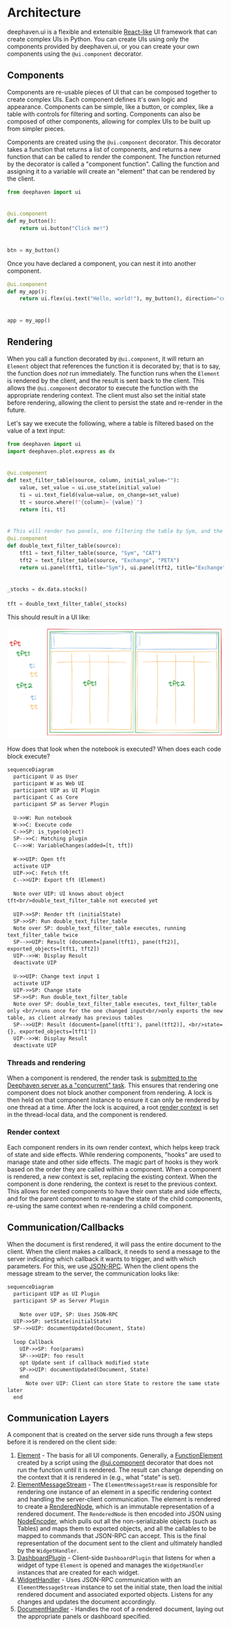 # Architecture

deephaven.ui is a flexible and extensible [React-like](https://react.dev/learn/thinking-in-react) UI framework that can create complex UIs in Python. You can create UIs using only the components provided by deephaven.ui, or you can create your own components using the `@ui.component` decorator.

## Components

Components are re-usable pieces of UI that can be composed together to create complex UIs. Each component defines it's own logic and appearance. Components can be simple, like a button, or complex, like a table with controls for filtering and sorting. Components can also be composed of other components, allowing for complex UIs to be built up from simpler pieces.

Components are created using the `@ui.component` decorator. This decorator takes a function that returns a list of components, and returns a new function that can be called to render the component. The function returned by the decorator is called a "component function". Calling the function and assigning it to a variable will create an "element" that can be rendered by the client.

```python
from deephaven import ui


@ui.component
def my_button():
    return ui.button("Click me!")


btn = my_button()
```

Once you have declared a component, you can nest it into another component.

```python
@ui.component
def my_app():
    return ui.flex(ui.text("Hello, world!"), my_button(), direction="column")


app = my_app()
```

## Rendering

When you call a function decorated by `@ui.component`, it will return an `Element` object that references the function it is decorated by; that is to say, the function does _not_ run immediately. The function runs when the `Element` is rendered by the client, and the result is sent back to the client. This allows the `@ui.component` decorator to execute the function with the appropriate rendering context. The client must also set the initial state before rendering, allowing the client to persist the state and re-render in the future.

Let's say we execute the following, where a table is filtered based on the value of a text input:

```python
from deephaven import ui
import deephaven.plot.express as dx


@ui.component
def text_filter_table(source, column, initial_value=""):
    value, set_value = ui.use_state(initial_value)
    ti = ui.text_field(value=value, on_change=set_value)
    tt = source.where(f"{column}=`{value}`")
    return [ti, tt]


# This will render two panels, one filtering the table by Sym, and the other by Exchange
@ui.component
def double_text_filter_table(source):
    tft1 = text_filter_table(source, "Sym", "CAT")
    tft2 = text_filter_table(source, "Exchange", "PETX")
    return ui.panel(tft1, title="Sym"), ui.panel(tft2, title="Exchange")


_stocks = dx.data.stocks()

tft = double_text_filter_table(_stocks)
```

This should result in a UI like:

![Double Text Filter Tables](_assets/double-tft.png)

How does that look when the notebook is executed? When does each code block execute?

```mermaid
sequenceDiagram
  participant U as User
  participant W as Web UI
  participant UIP as UI Plugin
  participant C as Core
  participant SP as Server Plugin

  U->>W: Run notebook
  W->>C: Execute code
  C->>SP: is_type(object)
  SP-->>C: Matching plugin
  C-->>W: VariableChanges(added=[t, tft])

  W->>UIP: Open tft
  activate UIP
  UIP->>C: Fetch tft
  C-->>UIP: Export tft (Element)

  Note over UIP: UI knows about object tft<br/>double_text_filter_table not executed yet

  UIP->>SP: Render tft (initialState)
  SP->>SP: Run double_text_filter_table
  Note over SP: double_text_filter_table executes, running text_filter_table twice
  SP-->>UIP: Result (document=[panel(tft1), pane(tft2)], exported_objects=[tft1, tft2])
  UIP-->>W: Display Result
  deactivate UIP

  U->>UIP: Change text input 1
  activate UIP
  UIP->>SP: Change state
  SP->>SP: Run double_text_filter_table
  Note over SP: double_text_filter_table executes, text_filter_table only <br/>runs once for the one changed input<br/>only exports the new table, as client already has previous tables
  SP-->>UIP: Result (document=[panel(tft1'), panel(tft2)], <br/>state={}, exported_objects=[tft1'])
  UIP-->>W: Display Result
  deactivate UIP
```

### Threads and rendering

When a component is rendered, the render task is [submitted to the Deephaven server as a "concurrent" task](https://deephaven.io/core/pydoc/code/deephaven.server.executors.html#deephaven.server.executors.submit_task). This ensures that rendering one component does not block another component from rendering. A lock is then held on that component instance to ensure it can only be rendered by one thread at a time. After the lock is acquired, a root [render context](#render-context) is set in the thread-local data, and the component is rendered.

### Render context

Each component renders in its own render context, which helps keep track of state and side effects. While rendering components, "hooks" are used to manage state and other side effects. The magic part of hooks is they work based on the order they are called within a component. When a component is rendered, a new context is set, replacing the existing context. When the component is done rendering, the context is reset to the previous context. This allows for nested components to have their own state and side effects, and for the parent component to manage the state of the child components, re-using the same context when re-rendering a child component.

## Communication/Callbacks

When the document is first rendered, it will pass the entire document to the client. When the client makes a callback, it needs to send a message to the server indicating which callback it wants to trigger, and with which parameters. For this, we use [JSON-RPC](https://www.jsonrpc.org/specification). When the client opens the message stream to the server, the communication looks like:

```mermaid
sequenceDiagram
  participant UIP as UI Plugin
  participant SP as Server Plugin

    Note over UIP, SP: Uses JSON-RPC
  UIP->>SP: setState(initialState)
  SP-->>UIP: documentUpdated(Document, State)

  loop Callback
    UIP->>SP: foo(params)
    SP-->>UIP: foo result
    opt Update sent if callback modified state
    SP->>UIP: documentUpdated(Document, State)
    end
      Note over UIP: Client can store State to restore the same state later
  end
```

## Communication Layers

A component that is created on the server side runs through a few steps before it is rendered on the client side:

1. [Element](https://github.com/deephaven/deephaven-plugins/blob/main/plugins/ui/src/deephaven/ui/elements/Element.py) - The basis for all UI components. Generally, a [FunctionElement](https://github.com/deephaven/deephaven-plugins/blob/main/plugins/ui/src/deephaven/ui/elements/FunctionElement.py) created by a script using the [@ui.component](https://github.com/deephaven/deephaven-plugins/blob/main/plugins/ui/src/deephaven/ui/components/make_component.py) decorator that does not run the function until it is rendered. The result can change depending on the context that it is rendered in (e.g., what "state" is set).
2. [ElementMessageStream](https://github.com/deephaven/deephaven-plugins/blob/main/plugins/ui/src/deephaven/ui/object_types/ElementMessageStream.py) - The `ElementMessageStream` is responsible for rendering one instance of an element in a specific rendering context and handling the server-client communication. The element is rendered to create a [RenderedNode](https://github.com/deephaven/deephaven-plugins/blob/main/plugins/ui/src/deephaven/ui/renderer/RenderedNode.py), which is an immutable representation of a rendered document. The `RenderedNode` is then encoded into JSON using [NodeEncoder](https://github.com/deephaven/deephaven-plugins/blob/main/plugins/ui/src/deephaven/ui/renderer/NodeEncoder.py), which pulls out all the non-serializable objects (such as Tables) and maps them to exported objects, and all the callables to be mapped to commands that JSON-RPC can accept. This is the final representation of the document sent to the client and ultimately handled by the `WidgetHandler`.
3. [DashboardPlugin](https://github.com/deephaven/deephaven-plugins/blob/main/plugins/ui/src/js/src/DashboardPlugin.tsx) - Client-side `DashboardPlugin` that listens for when a widget of type `Element` is opened and manages the `WidgetHandler` instances that are created for each widget.
4. [WidgetHandler](https://github.com/deephaven/deephaven-plugins/blob/main/plugins/ui/src/js/src/WidgetHandler.tsx) - Uses JSON-RPC communication with an `ElementMessageStream` instance to set the initial state, then load the initial rendered document and associated exported objects. Listens for any changes and updates the document accordingly.
5. [DocumentHandler](https://github.com/deephaven/deephaven-plugins/blob/main/plugins/ui/src/js/src/DocumentHandler.tsx) - Handles the root of a rendered document, laying out the appropriate panels or dashboard specified.
